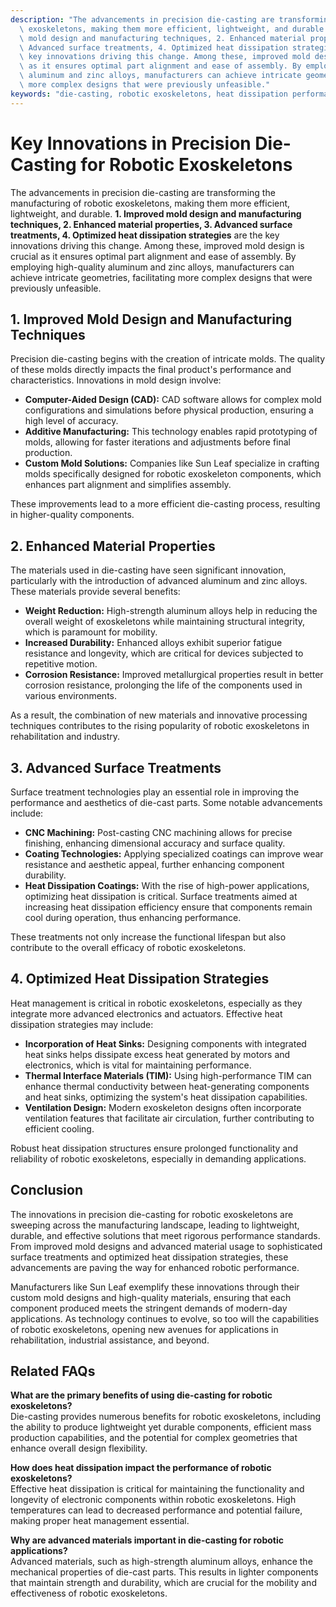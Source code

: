 ```yaml
---
description: "The advancements in precision die-casting are transforming the manufacturing of robotic\
  \ exoskeletons, making them more efficient, lightweight, and durable. **1. Improved\
  \ mold design and manufacturing techniques, 2. Enhanced material properties, 3.\
  \ Advanced surface treatments, 4. Optimized heat dissipation strategies** are the\
  \ key innovations driving this change. Among these, improved mold design is crucial\
  \ as it ensures optimal part alignment and ease of assembly. By employing high-quality\
  \ aluminum and zinc alloys, manufacturers can achieve intricate geometries, facilitating\
  \ more complex designs that were previously unfeasible."
keywords: "die-casting, robotic exoskeletons, heat dissipation performance, heat sink"
---
```

# Key Innovations in Precision Die-Casting for Robotic Exoskeletons

The advancements in precision die-casting are transforming the manufacturing of robotic exoskeletons, making them more efficient, lightweight, and durable. **1. Improved mold design and manufacturing techniques, 2. Enhanced material properties, 3. Advanced surface treatments, 4. Optimized heat dissipation strategies** are the key innovations driving this change. Among these, improved mold design is crucial as it ensures optimal part alignment and ease of assembly. By employing high-quality aluminum and zinc alloys, manufacturers can achieve intricate geometries, facilitating more complex designs that were previously unfeasible.

## 1. Improved Mold Design and Manufacturing Techniques

Precision die-casting begins with the creation of intricate molds. The quality of these molds directly impacts the final product's performance and characteristics. Innovations in mold design involve:

- **Computer-Aided Design (CAD):** CAD software allows for complex mold configurations and simulations before physical production, ensuring a high level of accuracy.
- **Additive Manufacturing:** This technology enables rapid prototyping of molds, allowing for faster iterations and adjustments before final production.
- **Custom Mold Solutions:** Companies like Sun Leaf specialize in crafting molds specifically designed for robotic exoskeleton components, which enhances part alignment and simplifies assembly.

These improvements lead to a more efficient die-casting process, resulting in higher-quality components.

## 2. Enhanced Material Properties

The materials used in die-casting have seen significant innovation, particularly with the introduction of advanced aluminum and zinc alloys. These materials provide several benefits:

- **Weight Reduction:** High-strength aluminum alloys help in reducing the overall weight of exoskeletons while maintaining structural integrity, which is paramount for mobility.
- **Increased Durability:** Enhanced alloys exhibit superior fatigue resistance and longevity, which are critical for devices subjected to repetitive motion.
- **Corrosion Resistance:** Improved metallurgical properties result in better corrosion resistance, prolonging the life of the components used in various environments.

As a result, the combination of new materials and innovative processing techniques contributes to the rising popularity of robotic exoskeletons in rehabilitation and industry.

## 3. Advanced Surface Treatments

Surface treatment technologies play an essential role in improving the performance and aesthetics of die-cast parts. Some notable advancements include:

- **CNC Machining:** Post-casting CNC machining allows for precise finishing, enhancing dimensional accuracy and surface quality.
- **Coating Technologies:** Applying specialized coatings can improve wear resistance and aesthetic appeal, further enhancing component durability.
- **Heat Dissipation Coatings:** With the rise of high-power applications, optimizing heat dissipation is critical. Surface treatments aimed at increasing heat dissipation efficiency ensure that components remain cool during operation, thus enhancing performance.

These treatments not only increase the functional lifespan but also contribute to the overall efficacy of robotic exoskeletons.

## 4. Optimized Heat Dissipation Strategies

Heat management is critical in robotic exoskeletons, especially as they integrate more advanced electronics and actuators. Effective heat dissipation strategies may include:

- **Incorporation of Heat Sinks:** Designing components with integrated heat sinks helps dissipate excess heat generated by motors and electronics, which is vital for maintaining performance.
- **Thermal Interface Materials (TIM):** Using high-performance TIM can enhance thermal conductivity between heat-generating components and heat sinks, optimizing the system's heat dissipation capabilities.
- **Ventilation Design:** Modern exoskeleton designs often incorporate ventilation features that facilitate air circulation, further contributing to efficient cooling.

Robust heat dissipation structures ensure prolonged functionality and reliability of robotic exoskeletons, especially in demanding applications.

## Conclusion

The innovations in precision die-casting for robotic exoskeletons are sweeping across the manufacturing landscape, leading to lightweight, durable, and effective solutions that meet rigorous performance standards. From improved mold designs and advanced material usage to sophisticated surface treatments and optimized heat dissipation strategies, these advancements are paving the way for enhanced robotic performance.

Manufacturers like Sun Leaf exemplify these innovations through their custom mold designs and high-quality materials, ensuring that each component produced meets the stringent demands of modern-day applications. As technology continues to evolve, so too will the capabilities of robotic exoskeletons, opening new avenues for applications in rehabilitation, industrial assistance, and beyond.

## Related FAQs

**What are the primary benefits of using die-casting for robotic exoskeletons?**  
Die-casting provides numerous benefits for robotic exoskeletons, including the ability to produce lightweight yet durable components, efficient mass production capabilities, and the potential for complex geometries that enhance overall design flexibility.

**How does heat dissipation impact the performance of robotic exoskeletons?**  
Effective heat dissipation is critical for maintaining the functionality and longevity of electronic components within robotic exoskeletons. High temperatures can lead to decreased performance and potential failure, making proper heat management essential.

**Why are advanced materials important in die-casting for robotic applications?**  
Advanced materials, such as high-strength aluminum alloys, enhance the mechanical properties of die-cast parts. This results in lighter components that maintain strength and durability, which are crucial for the mobility and effectiveness of robotic exoskeletons.
